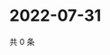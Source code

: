 # 2022-07-31

共 0 条

<!-- BEGIN WEIBO -->
<!-- 最后更新时间 Sun Jul 31 2022 04:15:45 GMT+0800 (China Standard Time) -->

<!-- END WEIBO -->
